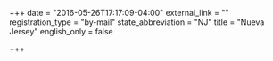 +++
date = "2016-05-26T17:17:09-04:00"
external_link = ""
registration_type = "by-mail"
state_abbreviation = "NJ"
title = "Nueva Jersey"
english_only = false 

+++
